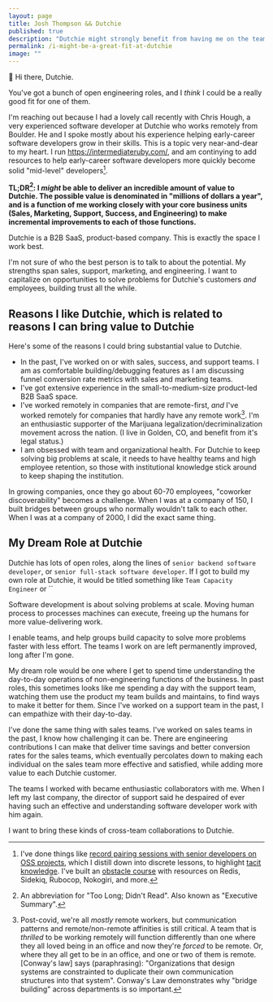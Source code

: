```yaml
---
layout: page
title: Josh Thompson && Dutchie
published: true
description: "Dutchie might strongly benefit from having me on the team."
permalink: /i-might-be-a-great-fit-at-dutchie
image: ""
---
```


👋 Hi there, Dutchie. 

You've got a bunch of open engineering roles, and I _think_ I could be a really good fit for one of them.

I'm reaching out because I had a lovely call recently with Chris Hough, a very experienced software developer at Dutchie who works remotely from Boulder. He and I spoke mostly about his experience helping early-career software developers grow in their skills. This is a topic very near-and-dear to my heart. I run https://intermediateruby.com/, and am continying to add resources to help early-career software developers more quickly become solid "mid-level" developers[^intermediate-ruby-resources]. 

**TL;DR[^tldr]: I _might_ be able to deliver an incredible amount of value to Dutchie. The possible value is denominated in "millions of dollars a year", and is a function of me working closely with your core business units (Sales, Marketing, Support, Success, and Engineering) to make incremental improvements to each of those functions.**

Dutchie is a B2B SaaS, product-based company. This is exactly the space I work best.

I'm not sure of who the best person is to talk to about the potential. My strengths span sales, support, marketing, and engineering. I want to capitalize on opportunities to solve problems for Dutchie's customers _and_ employees, building trust all the while.

## Reasons I like Dutchie, which is related to reasons I can bring value to Dutchie

Here's some of the reasons I could bring substantial value to Dutchie.

- In the past, I've worked on or with sales, success, and support teams. I am as comfortable building/debugging features as I am discussing funnel conversion rate metrics with sales and marketing teams. 
- I've got extensive experience in the small-to-medium-size product-led B2B SaaS space.
- I've worked remotely in companies that are remote-first, _and_ I've worked remotely for companies that hardly have any remote work[^remote-work-covid].
I'm an enthusiastic supporter of the Marijuana legalization/decriminalization movement across the nation. (I live in Golden, CO, and benefit from it's legal status.)
- I am obsessed with team and organizational health. For Dutchie to keep solving big problems at scale, it needs to have healthy teams and high employee retention, so those with institutional knowledge stick around to keep shaping the institution. 

In growing companies, once they go about 60-70 employees, "coworker discoverability" becomes a challenge. When I was at a company of 150, I built bridges between groups who normally wouldn't talk to each other. When I was at a company of 2000, I did the exact same thing. 

## My Dream Role at Dutchie

Dutchie has lots of open roles, along the lines of `senior backend software developer`, or `senior full-stack software developer`. If I got to build my own role at Dutchie, it would be titled something like `Team Capacity Engineer` or ``

Software development is about solving problems at scale. Moving human process to processes machines can execute, freeing up the humans for more value-delivering work. 

I enable teams, and help groups build capacity to solve more problems faster with less effort. The teams I work on are left permanently improved, long after I'm gone. 

My dream role would be one where I get to spend time understanding the day-to-day operations of non-engineering functions of the business. In past roles, this sometimes looks like me spending a day with the support team, watching them use the product my team builds and maintains, to find ways to make it better for them. Since I've worked on a support team in the past, I can empathize with their day-to-day.

I've done the same thing with sales teams. I've worked on sales teams in the past, I know how challenging it can be. There are engineering contributions I can make that deliver time savings and better conversion rates for the sales teams, which eventually percolates down to making each individual on the sales team more effective and satisfied, while adding more value to each Dutchie customer. 

The teams I worked with became enthusiastic collaborators with me. When I left my last company, the director of support said he despaired of ever having such an effective and understanding software developer work with him again. 

I want to bring these kinds of cross-team collaborations to Dutchie. 



[^tldr]: An abbreviation for "Too Long; Didn't Read". Also known as "Executive Summary". 

[^intermediate-ruby-resources]: I've done things like [record pairing sessions with senior developers on OSS projects](https://intermediateruby.com/make-oss-contributions-part-0-introduction), which I distill down into discrete lessons, to highlight [tacit knowledge](https://intermediateruby.com/make-oss-contributions-part-0-introduction#what-is-tacit-knowledge). I've built an [obstacle course](https://github.com/josh-works/intermediate_ruby_obstacle_course) with resources on Redis, Sidekiq, Rubocop, Nokogiri, and more. 

[^remote-work-covid]: Post-covid, we're all _mostly_ remote workers, but communication patterns and remote/non-remote affinities is still critical. A team that is _thrilled_ to be working remotely will function differently than one where they all loved being in an office and now they're _forced_ to be remote. Or, where they all get to be in an office, and one or two of them is remote. [Conway's law] says (paraphrasing): "Organizations that design systems are constrainted to duplicate their own communication structures into that system". Conway's Law demonstrates why "bridge building" across departments is so important.